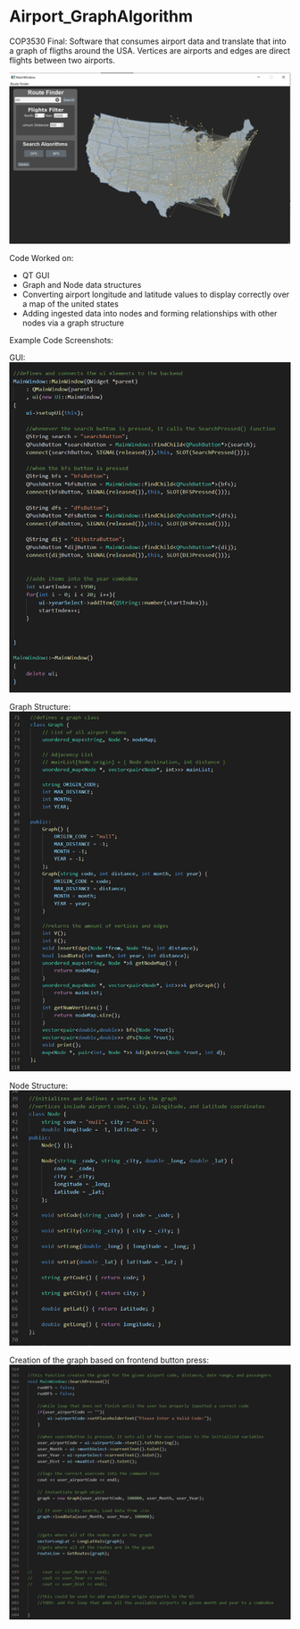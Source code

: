 # Airport_GraphAlgorithm
 COP3530 Final: Software that consumes airport data and translate that into a graph of fligths around the USA. 
 Vertices are airports and edges are direct flights between two airports.

 ![alt text](https://github.com/corygrossman/Airport_GraphAlgorithm/blob/main/data/airport_frontend.PNG?raw=true)

 Code Worked on:
  - QT GUI
  - Graph and Node data structures
  - Converting airport longitude and latitude values to display correctly over a map of the united states
  - Adding ingested data into nodes and forming relationships with other nodes via a graph structure

Example Code Screenshots:

GUI:
  ![alt text](https://github.com/corygrossman/Airport_GraphAlgorithm/blob/main/data/frontend_code.PNG?raw=true)

Graph Structure:
  ![alt text](https://github.com/corygrossman/Airport_GraphAlgorithm/blob/main/data/graph_structure.PNG?raw=true)

Node Structure:
  ![alt text](https://github.com/corygrossman/Airport_GraphAlgorithm/blob/main/data/node_structure.PNG?raw=true)

Creation of the graph based on frontend button press:
  ![alt text](https://github.com/corygrossman/Airport_GraphAlgorithm/blob/main/data/graph_code.PNG?raw=true)